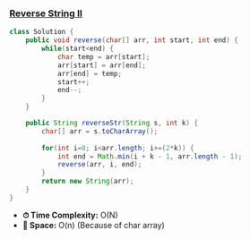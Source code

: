 ### [Reverse String II](https://leetcode.com/problems/reverse-string-ii/description/)

```java
class Solution {
    public void reverse(char[] arr, int start, int end) {
        while(start<end) {
            char temp = arr[start];
            arr[start] = arr[end];
            arr[end] = temp;
            start++;
            end--;
        }
    }

    public String reverseStr(String s, int k) {
        char[] arr = s.toCharArray();
        
        for(int i=0; i<arr.length; i+=(2*k)) {
            int end = Math.min(i + k - 1, arr.length - 1);
            reverse(arr, i, end);
        }
        return new String(arr);
    }
}
```
- **⏱ Time Complexity:** O(N)
- **💾 Space:** O(n) (Because of char array)
